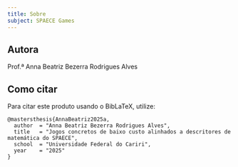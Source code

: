 ```yaml
---
title: Sobre
subject: SPAECE Games
---
```



## Autora

Prof.ª Anna Beatriz Bezerra Rodrigues Alves

## Como citar

Para citar este produto usando o BibLaTeX, utilize:

```{code-cell} bibtex
@mastersthesis{AnnaBeatriz2025a,
  author  = "Anna Beatriz Bezerra Rodrigues Alves",
  title   = "Jogos concretos de baixo custo alinhados a descritores de matemática do SPAECE",
  school  = "Universidade Federal do Cariri",
  year    = "2025"
}
```
